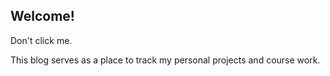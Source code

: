 ## Welcome!
<html>
<body>


<p id="demo" onclick="myFunction()">Don't click me.</p>

<script>
function myFunction() {
  document.getElementById("demo").innerHTML = "YOU BASTARD";
}
</script>

</body>
</html>
This blog serves as a place to track my personal projects and course work. 

